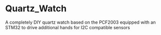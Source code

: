 # Quartz_Watch
A completely DIY quartz watch based on the PCF2003 equipped with an STM32 to drive additional hands for I2C compatible sensors

